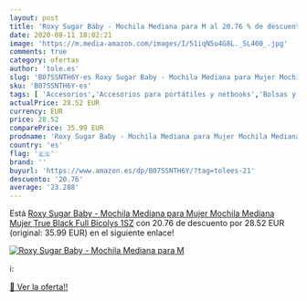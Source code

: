 ```yaml
---
layout: post
title: 'Roxy Sugar Baby - Mochila Mediana para M al 20.76 % de descuento'
date: 2020-08-11 18:02:21
image: 'https://m.media-amazon.com/images/I/51iqN5u4G8L._SL400_.jpg'
comments: true
category: ofertas
author: 'tole.es'
slug: 'B07SSNTH6Y-es Roxy Sugar Baby - Mochila Mediana para Mujer Mochila...'
sku: 'B07SSNTH6Y-es'
tags: [ 'Accesorios','Accesorios para portátiles y netbooks','Bolsas y fundas para portátiles y netbooks','Bolígrafos, lápices y útiles de escritura','Fundas blandas para portátiles y netbooks','Informática','Oficina y papelería','Rotuladores permanentes','Rotuladores y subrayadores','mochila', ]
actualPrice: 28.52 EUR
currency: EUR
price: 28.52
comparePrice: 35.99 EUR
prodname: 'Roxy Sugar Baby - Mochila Mediana para Mujer Mochila Mediana  Mujer  True Black Full Bicolys  1SZ'
country: 'es'
flag: '🇪🇸'
brand: ''
buyurl: 'https://www.amazon.es/dp/B07SSNTH6Y/?tag=tolees-21'
descuento: '20.76'
average: '23.288'
---
```


Está [Roxy Sugar Baby - Mochila Mediana para Mujer Mochila Mediana  Mujer  True Black Full Bicolys  1SZ](https://www.amazon.es/dp/B07SSNTH6Y/?tag=tolees-21) con 20.76 de descuento por 28.52 EUR (original: 35.99 EUR) en el siguiente enlace!

[![Roxy Sugar Baby - Mochila Mediana para M](https://m.media-amazon.com/images/I/51iqN5u4G8L._SL400_.jpg)](https://www.amazon.es/dp/B07SSNTH6Y/?tag=tolees-21)

ℹ️:


[🛒 Ver la oferta!!](https://www.amazon.es/dp/B07SSNTH6Y/?tag=tolees-21)
